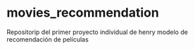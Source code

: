 # movies_recommendation
Repositorip del primer proyecto individual de henry modelo de recomendación de películas
